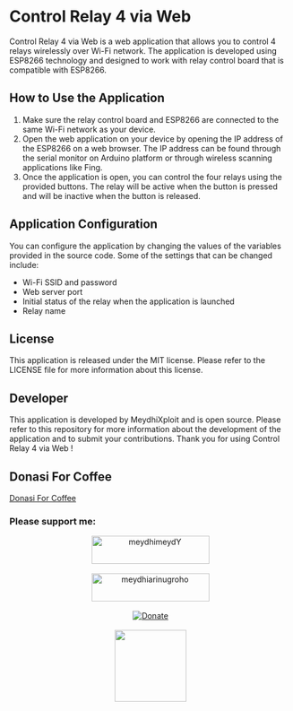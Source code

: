 # Control Relay 4 via Web

Control Relay 4 via Web is a web application that allows you to control 4 relays wirelessly over Wi-Fi network. The application is developed using ESP8266 technology and designed to work with relay control board that is compatible with ESP8266.

## How to Use the Application

1. Make sure the relay control board and ESP8266 are connected to the same Wi-Fi network as your device.
2. Open the web application on your device by opening the IP address of the ESP8266 on a web browser. The IP address can be found through the serial monitor on Arduino platform or through wireless scanning applications like Fing.
3. Once the application is open, you can control the four relays using the provided buttons. The relay will be active when the button is pressed and will be inactive when the button is released.

## Application Configuration

You can configure the application by changing the values of the variables provided in the source code. Some of the settings that can be changed include:

- Wi-Fi SSID and password
- Web server port
- Initial status of the relay when the application is launched
- Relay name

## License

This application is released under the MIT license. Please refer to the LICENSE file for more information about this license.

## Developer

This application is developed by MeydhiXploit and is open source. Please refer to this repository for more information about the development of the application and to submit your contributions. Thank you for using Control Relay 4 via Web !

## Donasi For Coffee
<a href="https://trakteer.id/meydhi ari nugroho/tip?open=true">Donasi For Coffee</a>
<h3 align="left">Please support me:</h3>
<div align="center">
  <a href="https://www.buymeacoffee.com/meydhimeydY" target="_blank">
    <img src="https://cdn.buymeacoffee.com/buttons/v2/default-yellow.png" height="50" width="210" alt="meydhimeydY">
  </a>
</div><br>

<div align="center">
  <a href="https://ko-fi.com/meydhiarinugroho" target="_blank">
    <img src="https://cdn.ko-fi.com/cdn/kofi3.png?v=3" height="50" width="210" alt="meydhiarinugroho">
  </a>
</div><br>

<div align="center">
  <a href="https://www.paypal.me/meydhi">
    <img src="https://img.shields.io/badge/paypal-MEYDHI-gold?style=for-the-badge&logo=PayPal" alt="Donate">
  </a>
</div><br>

<div align="center">
    <a href="https://trakteer.id/meydhi%20ari%20nugroho/tip?open=true" target="_blank">
      <img src="https://button.ibnux.net/trakteer/ibnux.png" width="128">
    </a>
</div>


